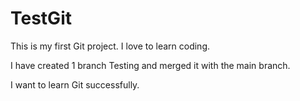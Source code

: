 # TestGit

This is my first Git project. I love to learn coding.

I have created 1 branch Testing and merged it with the main branch.

I want to learn Git successfully.